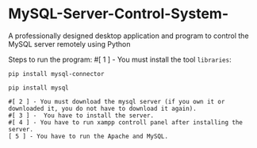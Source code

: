 # MySQL-Server-Control-System-
A professionally designed desktop application and program to control the MySQL server remotely using Python

Steps to run the program:
#[ 1 ] - You must install the tool `libraries`:

```
pip install mysql-connector
```

```
pip install mysql
```
```
#[ 2 ] - You must download the mysql server (if you own it or downloaded it, you do not have to download it again).
#[ 3 ] -  You have to install the server.
#[ 4 ] - You have to run xampp controll panel after installing the server.
[ 5 ] - You have to run the Apache and MySQL.
```
